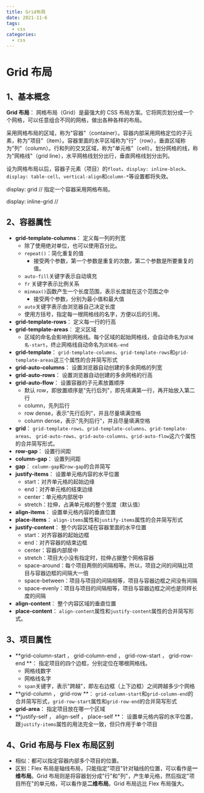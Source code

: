 ```yaml
---
title: Grid布局
date: 2021-11-6
tags:
  - css
categories:
  - css
---
```


# Grid 布局

## 1、基本概念

**Grid 布局**： 网格布局（Grid）是最强大的 CSS 布局方案。它将网页划分成一个个网格，可以任意组合不同的网格，做出各种各样的布局。

采用网格布局的区域，称为"容器"（container）。容器内部采用网格定位的子元素，称为"项目"（item）。容器里面的水平区域称为"行"（row），垂直区域称为"列"（column）。行和列的交叉区域，称为"单元格"（cell）。划分网格的线，称为"网格线"（grid line），水平网格线划分出行，垂直网格线划分出列。

设为网格布局以后，容器子元素（项目）的`float`、`display: inline-block`、`display: table-cell`、`vertical-align`和`column-*`等设置都将失效。

display: grid // 指定一个容器采用网格布局。

display: inline-grid //

## 2、容器属性

- **grid-template-columns**： 定义每一列的列宽
  - 除了使用绝对单位，也可以使用百分比。
  - `repeat()`：简化重复的值
    - 接受两个参数，第一个参数是重复的次数，第二个参数是所要重复的值。
  - `auto-fill`关键字表示自动填充
  - `fr` 关键字表示比例关系
  - `minmax()`函数产生一个长度范围，表示长度就在这个范围之中
    - 接受两个参数，分别为最小值和最大值
  - `auto`关键字表示由浏览器自己决定长度
  - 使用方括号，指定每一根网格线的名字，方便以后的引用。
- **grid-template-rows**： 定义每一行的行高
- **grid-template-areas**： 定义区域
  - 区域的命名会影响到网格线。每个区域的起始网格线，会自动命名为`区域名-start`，终止网格线自动命名为`区域名-end`
- **grid-template**： `grid-template-columns`、`grid-template-rows`和`grid-template-areas`这三个属性的合并简写形式
- **grid-auto-columns**： 设置浏览器自动创建的多余网格的列宽
- **grid-auto-rows**： 设置浏览器自动创建的多余网格的行高
- **grid-auto-flow**： 设置容器的子元素放置顺序
  - 默认 row，即放置顺序是"先行后列"，即先填满第一行，再开始放入第二行
  - column，先列后行
  - row dense，表示"先行后列"，并且尽量填满空格
  - column dense，表示"先列后行"，并且尽量填满空格
- **grid**： `grid-template-rows`、`grid-template-columns`、`grid-template-areas`、 `grid-auto-rows`、`grid-auto-columns`、`grid-auto-flow`这六个属性的合并简写形式。
- **row-gap**： 设置行间距
- **column-gap**： 设置列间距
- **gap**： `column-gap`和`row-gap`的合并简写
- **justify-items**： 设置单元格内容的水平位置
  - start：对齐单元格的起始边缘
  - end：对齐单元格的结束边缘
  - center：单元格内部居中
  - stretch：拉伸，占满单元格的整个宽度（默认值）
- **align-items**： 设置单元格内容的垂直位置
- **place-items**： `align-items`属性和`justify-items`属性的合并简写形式
- **justify-content**： 整个内容区域在容器里面的水平位置
  - start：对齐容器的起始边框
  - end：对齐容器的结束边框
  - center：容器内部居中
  - stretch：项目大小没有指定时，拉伸占据整个网格容器
  - space-around：每个项目两侧的间隔相等。所以，项目之间的间隔比项目与容器边框的间隔大一倍
  - space-between：项目与项目的间隔相等，项目与容器边框之间没有间隔
  - space-evenly：项目与项目的间隔相等，项目与容器边框之间也是同样长度的间隔
- **align-content**： 整个内容区域的垂直位置
- **place-content**： `align-content`属性和`justify-content`属性的合并简写形式。

## 3、项目属性

- **grid-column-start ， grid-column-end ， grid-row-start ， grid-row-end **： 指定项目的四个边框，分别定位在哪根网格线。
  - 网格线数字
  - 网格线名字
  - `span`关键字，表示"跨越"，即左右边框（上下边框）之间跨越多少个网格
- **grid-column ， grid-row **： `grid-column-start`和`grid-column-end`的合并简写形式，`grid-row-start`属性和`grid-row-end`的合并简写形式
- **grid-area**： 指定项目放在哪一个区域
- **justify-self ， align-self ， place-self **： 设置单元格内容的水平位置，跟`justify-items`属性的用法完全一致，但只作用于单个项目

## 4、Grid 布局与 Flex 布局区别

- 相似：都可以指定容器内部多个项目的位置。
- 区别：Flex 布局是轴线布局，只能指定"项目"针对轴线的位置，可以看作是**一维布局**。Grid 布局则是将容器划分成"行"和"列"，产生单元格，然后指定"项目所在"的单元格，可以看作是**二维布局**。Grid 布局远比 Flex 布局强大。
